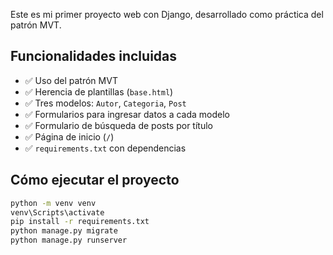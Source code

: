 
Este es mi primer proyecto web con Django, desarrollado como práctica del patrón MVT.

## Funcionalidades incluidas

- ✅ Uso del patrón MVT
- ✅ Herencia de plantillas (`base.html`)
- ✅ Tres modelos: `Autor`, `Categoria`, `Post`
- ✅ Formularios para ingresar datos a cada modelo
- ✅ Formulario de búsqueda de posts por título
- ✅ Página de inicio (`/`)
- ✅ `requirements.txt` con dependencias

## Cómo ejecutar el proyecto

```bash
python -m venv venv
venv\Scripts\activate
pip install -r requirements.txt
python manage.py migrate
python manage.py runserver
